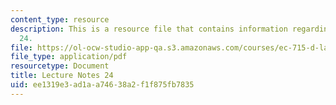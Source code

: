 ```yaml
---
content_type: resource
description: This is a resource file that contains information regarding lecture note
  24.
file: https://ol-ocw-studio-app-qa.s3.amazonaws.com/courses/ec-715-d-lab-disseminating-innovations-for-the-common-good-spring-2007/ee1319e3ad1aa74638a2f1f875fb7835_MITEC_715S07_notes24.pdf
file_type: application/pdf
resourcetype: Document
title: Lecture Notes 24
uid: ee1319e3-ad1a-a746-38a2-f1f875fb7835
---
```

